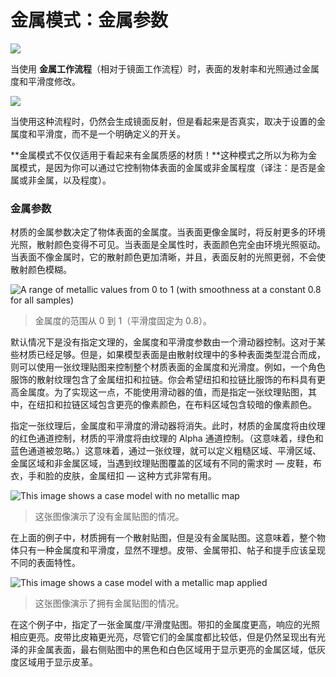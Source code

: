 <!-- > [Metallic mode: Metallic Parameter](http://docs.unity3d.com/Manual/StandardShaderMaterialParameterMetallic.html) -->

<!-- Unity Manual > Graphics > Graphics Overview > Materials, Shaders & Textures > Standard Shader > Material parameters > Metallic mode: Metallic Parameter -->

<!-- # Metallic mode: Metallic Parameter -->
# 金属模式：金属参数

![](http://docs.unity3d.com/uploads/Main/StandardShaderMetallicMode.png)

<!-- When working in the **Metallic workflow** (as opposed to the Specular workflow), the the reflectivity and light response of the surface are modified by the Metallic level and the [Smoothness](http://docs.unity3d.com/Manual/StandardShaderMaterialParameterSmoothness.html) level. -->
当使用 **金属工作流程**（相对于镜面工作流程）时，表面的发射率和光照通过金属度和平滑度修改。

[平滑度]: http://docs.unity3d.com/Manual/StandardShaderMaterialParameterSmoothness.html

![](http://docs.unity3d.com/uploads/Main/StandardShaderParameterMetallic.png)

<!-- Specular reflections are still generated when using this workflow but they arise naturally depending on the settings you give for the Metallic and Smoothness levels, rather than being explicitly defined. -->
当使用这种流程时，仍然会生成镜面反射，但是看起来是否真实，取决于设置的金属度和平滑度，而不是一个明确定义的开关。

<!-- **Metallic mode is not just for materials which are supposed to look metallic!** This mode is known as metallic because of the way you have control over how metallic or non-metallic a surface is. -->
**金属模式不仅仅适用于看起来有金属质感的材质！**这种模式之所以为称为金属模式，是因为你可以通过它控制物体表面的金属或非金属程度（译注：是否是金属或非金属，以及程度）。

<!-- ### Metallic parameter -->
### 金属参数

<!-- The metallic parameter of a material determines how “metal-like” the surface is. When a surface is more metallic, it reflects the environment more and its albedo colour becomes less visible. At full metallic level, the surface colour is entirely driven by reflections from the environment. When a surface is less metallic, its albedo colour is more clear and any surface reflections are visible on top of the surface colour, rather than obscuring it. -->
材质的金属参数决定了物体表面的金属度。当表面更像金属时，将反射更多的环境光照，散射颜色变得不可见。当表面是全属性时，表面颜色完全由环境光照驱动。当表面不像金属时，它的散射颜色更加清晰，并且，表面反射的光照更弱，不会使散射颜色模糊。

![A range of metallic values from 0 to 1 (with smoothness at a constant 0.8 for all samples)](http://docs.unity3d.com/uploads/Main/StandardShaderMetallicGraduationTable.png)
<!-- > A range of metallic values from 0 to 1 (with smoothness at a constant 0.8 for all samples) -->
> 金属度的范围从 0 到 1（平滑度固定为 0.8）。

<!-- By default, with no texture assigned, the Metallic and Smoothness parameters are controlled by a slider each. This is enough for some materials. However if your model’s surface has areas with a mixture of surface types in the albedo texture, you can use a texture map to control how the metallic and smoothness levels vary across the surface of the material. For instance if your texture contains a character’s clothing including some metal buckles and zips. You would want the buckles and zips to have a higher metallic value than the fabric of the clothes. To achieve this, instead of using a single slider value, a texture map can be assigned which contains lighter pixel colours in the areas of the buckles and zips, and darker values for the fabric. -->
默认情况下是没有指定文理的，金属度和平滑度参数由一个滑动器控制。这对于某些材质已经足够。但是，如果模型表面是由散射纹理中的多种表面类型混合而成，则可以使用一张纹理贴图来控制整个材质表面的金属度和光滑度。例如，一个角色服饰的散射纹理包含了金属纽扣和拉链。你会希望纽扣和拉链比服饰的布料具有更高金属度。为了实现这一点，不能使用滑动器的值，而是指定一张纹理贴图，其中，在纽扣和拉链区域包含更亮的像素颜色，在布料区域包含较暗的像素颜色。

<!-- With a texture assigned to the Metallic parameter, both the Metallic and Smoothness sliders will disappear. Instead, the Metallic levels for the material are controlled by the values in the Red channel of the texture, and the [Smoothness](http://docs.unity3d.com/Manual/StandardShaderMaterialParameterSmoothness.html) levels for the material are controlled by the Alpha channel of the texture. (This means the Green and Blue channels are ignored). This means you have a single texture which can define areas as being rough or smooth, and metallic or non-metallic, which is very useful when working texture maps that cover many areas of a model with varying requirements - for example a single character texture map often includes multiple surface requirements - leather shoes, cloth clothes, skin for the hands and face and metal buckles. -->
指定一张纹理后，金属度和平滑度的滑动器将消失。此时，材质的金属度将由纹理的红色通道控制，材质的平滑度将由纹理的 Alpha 通道控制。（这意味着，绿色和蓝色通道被忽略。）这意味着，通过一张纹理，就可以定义粗糙区域、平滑区域、金属区域和非金属区域，当遇到纹理贴图覆盖的区域有不同的需求时 — 皮鞋，布衣，手和脸的皮肤，金属纽扣 — 这种方式非常有用。

![This image shows a case model with no metallic map](http://docs.unity3d.com/uploads/Main/StandardShaderNoMetallicMap.png)
<!-- > This image shows a case model with no metallic map -->
> 这张图像演示了没有金属贴图的情况。

<!-- In the example above, the case has an albedo map, but no texture for Metallic. This means the whole object has a single metallic and smoothness value, which is not ideal. The leather straps, the metal buckles, the sticker and the handle should all appear to have different surface properties. -->
在上面的例子中，材质拥有一个散射贴图，但是没有金属贴图。这意味着，整个物体只有一种金属度和平滑度，显然不理想。皮带、金属带扣、帖子和提手应该呈现不同的表面特性。

![This image shows a case model with a metallic map applied](http://docs.unity3d.com/uploads/Main/StandardShaderMetallicMap.png)
<!-- > This image shows a case model with a metallic map applied -->
> 这张图像演示了拥有金属贴图的情况。

<!-- In this example, a Metal/Smoothness texture map has been assigned. The buckle now has a high metallic value and responds to light accordingly. The leather straps are shinier than the leather body of the box, however they have a low “Metallic” value, so it appears to be shiny non-metal surface. The black and white map on the far right shows the lighter areas for metal, and mid to low greys for the leather. -->
在这个例子中，指定了一张金属度/平滑度贴图。带扣的金属度更高，响应的光照相应更亮。皮带比皮箱更光亮，尽管它们的金属度都比较低，但是仍然呈现出有光泽的非金属表面，最右侧贴图中的黑色和白色区域用于显示更亮的金属区域，低灰度区域用于显示皮革。
